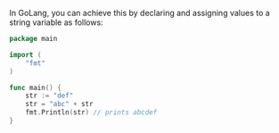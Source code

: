 In GoLang, you can achieve this by declaring and assigning values to a string variable as follows:

```go
package main

import (
	"fmt"
)

func main() {
    str := "def"
    str = "abc" + str
    fmt.Println(str) // prints abcdef
}
```
